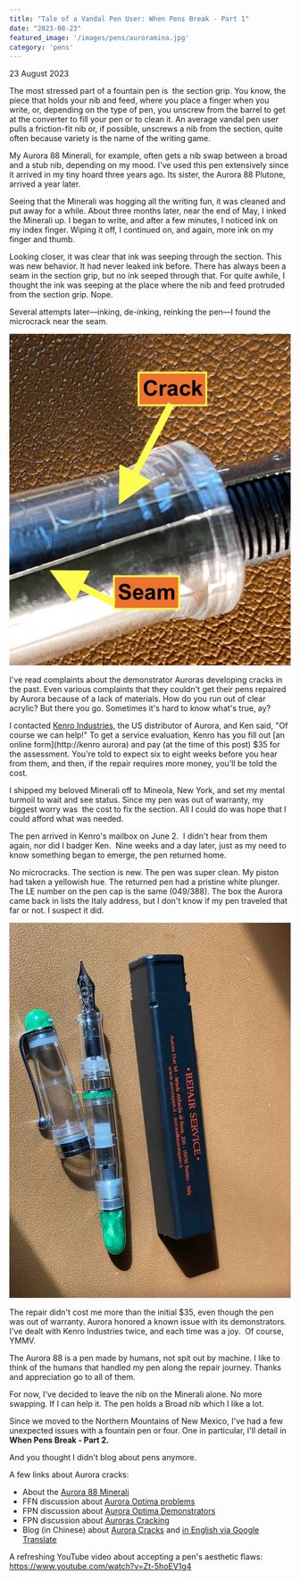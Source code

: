 ```yaml
---
title: "Tale of a Vandal Pen User: When Pens Break - Part 1"
date: "2023-08-23"
featured_image: '/images/pens/auroramina.jpg'
category: 'pens'
---
```

23 August 2023

The most stressed part of a fountain pen is  the section grip. You know, the piece that holds your nib and feed, where you place a finger when you write, or, depending on the type of pen, you unscrew from the barrel to get at the converter to fill your pen or to clean it. An average vandal pen user pulls a friction-fit nib or, if possible, unscrews a nib from the section, quite often because variety is the name of the writing game.

My Aurora 88 Minerali, for example, often gets a nib swap between a broad and a stub nib, depending on my mood. I've used this pen extensively since it arrived in my tiny hoard three years ago. Its sister, the Aurora 88 Plutone, arrived a year later.

Seeing that the Minerali was hogging all the writing fun, it was cleaned and put away for a while. About three months later, near the end of May, I inked the Minerali up. I began to write, and after a few minutes, I noticed ink on my index finger. Wiping it off, I continued on, and again, more ink on my finger and thumb.

Looking closer, it was clear that ink was seeping through the section. This was new behavior. It had never leaked ink before. There has always been a seam in the section grip, but no ink seeped through that. For quite awhile, I thought the ink was seeping at the place where the nib and feed protruded from the section grip. Nope.

Several attempts later—inking, de-inking, reinking the pen—I found the microcrack near the seam.

![Alt text](/images/pens/auroracrack.jpg "Enlarged photo of Aurora 88 Minerali section crack")

I've read complaints about the demonstrator Auroras developing cracks in the past. Even various complaints that they couldn't get their pens repaired by Aurora because of a lack of materials. How do you run out of clear acrylic? But there you go. Sometimes it's hard to know what's true, ay?

I contacted [Kenro Industries,](https://www.kenroindustries.com/aurora/) the US distributor of Aurora, and Ken said, "Of course we can help!" To get a service evaluation, Kenro has you fill out [an online form](http://kenro aurora) and pay (at the time of this post) $35 for the assessment. You're told to expect six to eight weeks before you hear from them, and then, if the repair requires more money, you'll be told the cost.

I shipped my beloved Minerali off to Mineola, New York, and set my mental turmoil to wait and see status. Since my pen was out of warranty, my biggest worry was  the cost to fix the section. All I could do was hope that I could afford what was needed.

The pen arrived in Kenro's mailbox on June 2.  I didn't hear from them again, nor did I badger Ken.  Nine weeks and a day later, just as my need to know something began to emerge, the pen returned home.

No microcracks. The section is new. The pen was super clean. My piston had taken a yellowish hue. The returned pen had a pristine white plunger. The LE number on the pen cap is the same (049/388). The box the Aurora came back in lists the Italy address, but I don't know if my pen traveled that far or not. I suspect it did.

![Alt text](/images/pens/aurorarepaired.jpg "The Minerali in its returned condition, sparkly clean. Pardon my camera dust?")

The repair didn't cost me more than the initial $35, even though the pen was out of warranty. Aurora honored a known issue with its demonstrators. I've dealt with Kenro Industries twice, and each time was a joy.  Of course, YMMV.

The Aurora 88 is a pen made by humans, not spit out by machine. I like to think of the humans that handled my pen along the repair journey. Thanks and appreciation go to all of them.

For now, I've decided to leave the nib on the Minerali alone. No more swapping. If I can help it. The pen holds a Broad nib which I like a lot.

Since we moved to the Northern Mountains of New Mexico, I've had a few unexpected issues with a fountain pen or four. One in particular, I'll detail in **When Pens Break - Part 2.**

And you thought I didn't blog about pens anymore.

A few links about Aurora cracks:


- About the [Aurora 88 Minerali]( /pens/tale-of-a-vandal-pen-collector-aurora-88/ )
- FFN discussion about [Aurora Optima problems](https://www.fountainpennetwork.com/forum/topic/197005-aurora-optima-demonstrator-problem/)
- FPN discussion about [Aurora Optima Demonstrators](https://www.fountainpennetwork.com/forum/topic/245856-thinking-of-buying-aurora-optima-demonstrator/)
- FPN discussion about [Auroras Cracking](https://www.fountainpennetwork.com/forum/topic/331929-auroras-cracking/)
- Blog (in Chinese) about [Aurora Cracks](https://m.blog.naver.com/gom9203/40182659121) and [in English via Google Translate](https://m-blog-naver-com.translate.goog/gom9203/40182659121?_x_tr_sl=auto&_x_tr_tl=en&_x_tr_hl=en&_x_tr_pto=wapp)

A refreshing YouTube video about accepting a pen's aesthetic flaws: https://www.youtube.com/watch?v=Zt-5hoEV1g4
